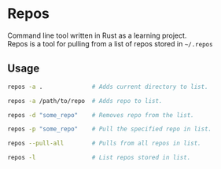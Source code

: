 # Repos

Command line tool written in Rust as a learning project.  
Repos is a tool for pulling from a list of repos stored in `~/.repos`

## Usage

```bash
repos -a .              # Adds current directory to list.

repos -a /path/to/repo  # Adds repo to list.

repos -d "some_repo"    # Removes repo from the list.

repos -p "some_repo"    # Pull the specified repo in list.

repos --pull-all        # Pulls from all repos in list.

repos -l                # List repos stored in list.
```
